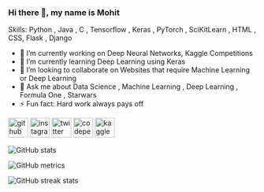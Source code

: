 ### Hi there 👋,  my name is Mohit

Skills: Python , Java , C , Tensorflow , Keras , PyTorch ,  SciKitLearn , HTML , CSS,  Flask , Django

- 🔭 I’m currently working on Deep Neural Networks, Kaggle Competitions 
- 🌱 I’m currently learning Deep Learning using Keras 
- 👯 I’m looking to collaborate on Websites that require Machine Learning or Deep Learning 
- 💬 Ask me about Data Science , Machine Learning , Deep Learning , Formula One , Starwars   
- ⚡ Fun fact: Hard work always pays off


[<img src='https://cdn.jsdelivr.net/npm/simple-icons@3.0.1/icons/github.svg' alt='github' height='40'>](https://github.com/Mohit501)  [<img src='https://cdn.jsdelivr.net/npm/simple-icons@3.0.1/icons/instagram.svg' alt='instagram' height='40'>](https://www.instagram.com/@mohit_501/)  [<img src='https://cdn.jsdelivr.net/npm/simple-icons@3.0.1/icons/twitter.svg' alt='twitter' height='40'>](https://twitter.com/MohitKarelia501)  [<img src='https://cdn.jsdelivr.net/npm/simple-icons@3.0.1/icons/codepen.svg' alt='codepen' height='40'>](https://codepen.io/@darthvader501)  [<img src='https://cdn.jsdelivr.net/npm/simple-icons@3.0.1/icons/kaggle.svg' alt='kaggle' height='40'>](https://www.kaggle.com/mohitkarelia)  

![GitHub stats](https://github-readme-stats.vercel.app/api?username=Mohit501&show_icons=true)  

![GitHub metrics](https://metrics.lecoq.io/Mohit501)  

![GitHub streak stats](https://github-readme-streak-stats.herokuapp.com/?user=Mohit501)  



